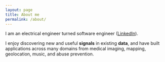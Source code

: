 ```yaml
---
layout: page
title: About me
permalink: /about/
---
```


I am an electrical engineer turned software engineer ([LinkedIn](https://www.linkedin.com/in/anupmantri/)). 

I enjoy discovering new and useful **signals** in existing **data**, and have built applications across many domains from medical imaging, mapping, geolocation, music, and abuse prevention.




